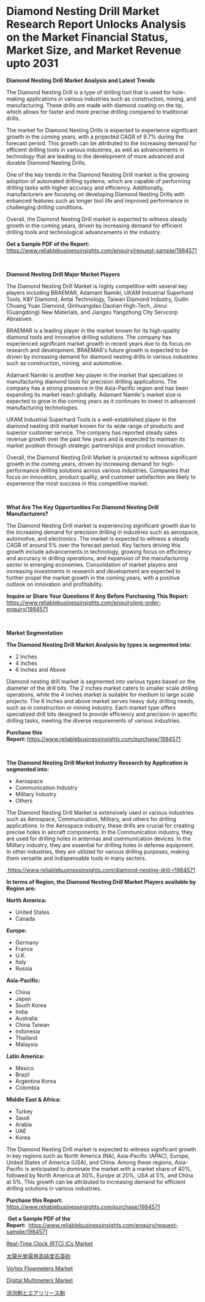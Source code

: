 <p><h1>Diamond Nesting Drill Market Research Report Unlocks Analysis on the Market Financial Status, Market Size, and Market Revenue upto 2031</h1></p><p><strong>Diamond Nesting Drill Market Analysis and Latest Trends</strong></p>
<p><p>The Diamond Nesting Drill is a type of drilling tool that is used for hole-making applications in various industries such as construction, mining, and manufacturing. These drills are made with diamond coating on the tip, which allows for faster and more precise drilling compared to traditional drills.</p><p>The market for Diamond Nesting Drills is expected to experience significant growth in the coming years, with a projected CAGR of 9.7% during the forecast period. This growth can be attributed to the increasing demand for efficient drilling tools in various industries, as well as advancements in technology that are leading to the development of more advanced and durable Diamond Nesting Drills.</p><p>One of the key trends in the Diamond Nesting Drill market is the growing adoption of automated drilling systems, which are capable of performing drilling tasks with higher accuracy and efficiency. Additionally, manufacturers are focusing on developing Diamond Nesting Drills with enhanced features such as longer tool life and improved performance in challenging drilling conditions.</p><p>Overall, the Diamond Nesting Drill market is expected to witness steady growth in the coming years, driven by increasing demand for efficient drilling tools and technological advancements in the industry.</p></p>
<p><strong>Get a Sample PDF of the Report:&nbsp;</strong> <a href="https://www.reliablebusinessinsights.com/enquiry/request-sample/1984571">https://www.reliablebusinessinsights.com/enquiry/request-sample/1984571</a></p>
<p>&nbsp;</p>
<p><strong>Diamond Nesting Drill Major Market Players</strong></p>
<p><p>The Diamond Nesting Drill Market is highly competitive with several key players including BRAEMAR, Adamant Namiki, UKAM Industrial Superhard Tools, K&Y Diamond, Antai Technology, Taiwan Diamond Industry, Guilin Chuang Yuan Diamond, Qinhuangdao Daotian High-Tech, Jinrui (Guangdong) New Materials, and Jiangsu Yangzhong City Servcorp Abrasives.</p><p>BRAEMAR is a leading player in the market known for its high-quality diamond tools and innovative drilling solutions. The company has experienced significant market growth in recent years due to its focus on research and development. BRAEMAR's future growth is expected to be driven by increasing demand for diamond nesting drills in various industries such as construction, mining, and automotive.</p><p>Adamant Namiki is another key player in the market that specializes in manufacturing diamond tools for precision drilling applications. The company has a strong presence in the Asia-Pacific region and has been expanding its market reach globally. Adamant Namiki's market size is expected to grow in the coming years as it continues to invest in advanced manufacturing technologies.</p><p>UKAM Industrial Superhard Tools is a well-established player in the diamond nesting drill market known for its wide range of products and superior customer service. The company has reported steady sales revenue growth over the past few years and is expected to maintain its market position through strategic partnerships and product innovation.</p><p>Overall, the Diamond Nesting Drill Market is projected to witness significant growth in the coming years, driven by increasing demand for high-performance drilling solutions across various industries. Companies that focus on innovation, product quality, and customer satisfaction are likely to experience the most success in this competitive market.</p></p>
<p>&nbsp;</p>
<p><strong>What Are The Key Opportunities For Diamond Nesting Drill Manufacturers?</strong></p>
<p><p>The Diamond Nesting Drill market is experiencing significant growth due to the increasing demand for precision drilling in industries such as aerospace, automotive, and electronics. The market is expected to witness a steady CAGR of around 5% over the forecast period. Key factors driving this growth include advancements in technology, growing focus on efficiency and accuracy in drilling operations, and expansion of the manufacturing sector in emerging economies. Consolidation of market players and increasing investments in research and development are expected to further propel the market growth in the coming years, with a positive outlook on innovation and profitability.</p></p>
<p><strong>Inquire or Share Your Questions If Any Before Purchasing This Report:</strong> <a href="https://www.reliablebusinessinsights.com/enquiry/pre-order-enquiry/1984571">https://www.reliablebusinessinsights.com/enquiry/pre-order-enquiry/1984571</a></p>
<p>&nbsp;</p>
<p><strong>Market Segmentation</strong></p>
<p><strong>The Diamond Nesting Drill Market Analysis by types is segmented into:</strong></p>
<p><ul><li>2 Inches</li><li>4 Inches</li><li>6 Inches and Above</li></ul></p>
<p><p>Diamond nesting drill market is segmented into various types based on the diameter of the drill bits. The 2 inches market caters to smaller scale drilling operations, while the 4 inches market is suitable for medium to large scale projects. The 6 inches and above market serves heavy duty drilling needs, such as in construction or mining industry. Each market type offers specialized drill bits designed to provide efficiency and precision in specific drilling tasks, meeting the diverse requirements of various industries.</p></p>
<p><strong>Purchase this Report:&nbsp;</strong><a href="https://www.reliablebusinessinsights.com/purchase/1984571">https://www.reliablebusinessinsights.com/purchase/1984571</a></p>
<p>&nbsp;</p>
<p><strong>The Diamond Nesting Drill Market Industry Research by Application is segmented into:</strong></p>
<p><ul><li>Aerospace</li><li>Communication Industry</li><li>Military Industry</li><li>Others</li></ul></p>
<p><p>The Diamond Nesting Drill Market is extensively used in various industries such as Aerospace, Communication, Military, and others for drilling applications. In the Aerospace industry, these drills are crucial for creating precise holes in aircraft components. In the Communication industry, they are used for drilling holes in antennas and communication devices. In the Military industry, they are essential for drilling holes in defense equipment. In other industries, they are utilized for various drilling purposes, making them versatile and indispensable tools in many sectors.</p></p>
<p><a href="https://www.reliablebusinessinsights.com/diamond-nesting-drill-r1984571">&nbsp;https://www.reliablebusinessinsights.com/diamond-nesting-drill-r1984571</a></p>
<p><strong>In terms of Region, the Diamond Nesting Drill Market Players available by Region are:</strong></p>
<p>
    <p> <strong> North America: </strong>
        <ul>
            <li>United States</li>
            <li>Canada</li>
        </ul>
        </p> 
    <p> <strong> Europe: </strong>
        <ul>
            <li>Germany</li>
            <li>France</li>
            <li>U.K.</li>
            <li>Italy</li>
            <li>Russia</li>
        </ul>
        </p> 
    <p> <strong> Asia-Pacific: </strong>
        <ul>
            <li>China</li>
            <li>Japan</li>
            <li>South Korea</li>
            <li>India</li>
            <li>Australia</li>
            <li>China Taiwan</li>
            <li>Indonesia</li>
            <li>Thailand</li>
            <li>Malaysia</li>
        </ul>
        </p> 
    <p> <strong> Latin America: </strong>
        <ul>
            <li>Mexico</li>
            <li>Brazil</li>
            <li>Argentina Korea</li>
            <li>Colombia</li>
        </ul>
        </p> 
    <p> <strong> Middle East & Africa: </strong>
        <ul>
            <li>Turkey</li>
            <li>Saudi</li>
            <li>Arabia</li>
            <li>UAE</li>
            <li>Korea</li>
        </ul>
    </p>
    </p>
<p><p>The Diamond Nesting Drill market is expected to witness significant growth in key regions such as North America (NA), Asia-Pacific (APAC), Europe, United States of America (USA), and China. Among these regions, Asia-Pacific is anticipated to dominate the market with a market share of 40%, followed by North America at 30%, Europe at 20%, USA at 5%, and China at 5%. This growth can be attributed to increasing demand for efficient drilling solutions in various industries.</p></p>
<p><strong>Purchase this Report: </strong><a href="https://www.reliablebusinessinsights.com/purchase/1984571">https://www.reliablebusinessinsights.com/purchase/1984571</a></p>
<p>&nbsp;<strong>Get a Sample PDF of the Report:&nbsp;&nbsp;</strong><a href="https://www.reliablebusinessinsights.com/enquiry/request-sample/1984571">https://www.reliablebusinessinsights.com/enquiry/request-sample/1984571</a></p>
<p><strong></strong></p>
<p><p><a href="https://www.linkedin.com/pulse/real-time-clock-rtc-ics-market-ndash-industry-trends-forecast-nuwae">Real-Time Clock (RTC) ICs Market</a></p><p><a href="https://github.com/andrade7361/Market-Research-Report-List-2/blob/main/3637581165177.md">太陽光発電用高純度石英砂</a></p><p><a href="https://github.com/HenrietteMills1/Market-Research-Report-List-1/blob/main/vortex-flowmeters-market.md">Vortex Flowmeters Market</a></p><p><a href="https://github.com/marthawweekle/Market-Research-Report-List-1/blob/main/digital-multimeters-market.md">Digital Multimeters Market</a></p><p><a href="https://github.com/RaeJenkins1952/Market-Research-Report-List-1/blob/main/3808075165178.md">消泡剤とエアリリース剤</a></p></p>